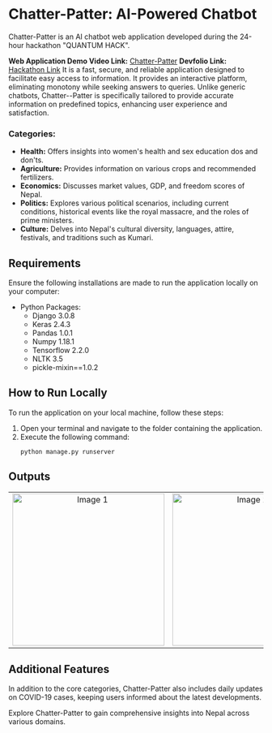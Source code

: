 # Chatter-Patter: AI-Powered Chatbot 

Chatter-Patter is an AI chatbot web application developed during the 24-hour hackathon "QUANTUM HACK".

**Web Application Demo Video Link:** [Chatter-Patter](https://youtu.be/gCgROLK_olc)
**Devfolio Link:** [Hackathon Link](https://devfolio.co/projects/chatter-patter)
It is a fast, secure, and reliable application designed to facilitate easy access to information. It provides an interactive platform, eliminating monotony while seeking answers to queries. Unlike generic chatbots, Chatter--Patter is specifically tailored to provide accurate information on predefined topics, enhancing user experience and satisfaction.

### Categories:
- **Health:** Offers insights into women's health and sex education dos and don'ts.
- **Agriculture:** Provides information on various crops and recommended fertilizers.
- **Economics:** Discusses market values, GDP, and freedom scores of Nepal.
- **Politics:** Explores various political scenarios, including current conditions, historical events like the royal massacre, and the roles of prime ministers.
- **Culture:** Delves into Nepal's cultural diversity, languages, attire, festivals, and traditions such as Kumari.

## Requirements
Ensure the following installations are made to run the application locally on your computer:

- Python Packages:
  - Django 3.0.8
  - Keras 2.4.3
  - Pandas 1.0.1
  - Numpy 1.18.1
  - Tensorflow 2.2.0
  - NLTK 3.5
  - pickle-mixin==1.0.2

## How to Run Locally
To run the application on your local machine, follow these steps:
1. Open your terminal and navigate to the folder containing the application.
2. Execute the following command:
   ```
   python manage.py runserver
   ```
## Outputs
<table>
  <tr>
    <td align="center"><img src="https://github.com/Ayushma00/CHATTER--PATTER/assets/34135400/54298081-fb8b-4f53-bda7-f4cee7317259" alt="Image 1" width="300"></td>
    <td align="center"><img src="https://github.com/Ayushma00/CHATTER--PATTER/assets/34135400/b5f1f953-91a3-46ba-9408-a0dbf6618438" alt="Image 2" width="300"></td>
    <td align="center"><img src="https://github.com/Ayushma00/CHATTER--PATTER/assets/34135400/5fe225f2-e8d5-4d58-90ac-53c03899dac5" alt="Image 3" width="300"></td>
  </tr>
</table>





## Additional Features
In addition to the core categories, Chatter-Patter also includes daily updates on COVID-19 cases, keeping users informed about the latest developments.

Explore Chatter-Patter to gain comprehensive insights into Nepal across various domains.
